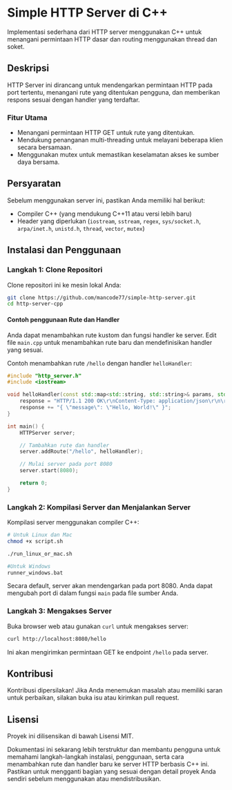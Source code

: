 # Simple HTTP Server di C++

Implementasi sederhana dari HTTP server menggunakan C++ untuk menangani permintaan HTTP dasar dan routing menggunakan thread dan soket.

## Deskripsi

HTTP Server ini dirancang untuk mendengarkan permintaan HTTP pada port tertentu, menangani rute yang ditentukan pengguna, dan memberikan respons sesuai dengan handler yang terdaftar.

### Fitur Utama

- Menangani permintaan HTTP GET untuk rute yang ditentukan.
- Mendukung penanganan multi-threading untuk melayani beberapa klien secara bersamaan.
- Menggunakan mutex untuk memastikan keselamatan akses ke sumber daya bersama.

## Persyaratan

Sebelum menggunakan server ini, pastikan Anda memiliki hal berikut:
- Compiler C++ (yang mendukung C++11 atau versi lebih baru)
- Header yang diperlukan (`iostream`, `sstream`, `regex`, `sys/socket.h`, `arpa/inet.h`, `unistd.h`, `thread`, `vector`, `mutex`)

## Instalasi dan Penggunaan

### Langkah 1: Clone Repositori

Clone repositori ini ke mesin lokal Anda:

```bash
git clone https://github.com/mancode77/simple-http-server.git
cd http-server-cpp
```

#### Contoh penggunaan Rute dan Handler

Anda dapat menambahkan rute kustom dan fungsi handler ke server. Edit file `main.cpp` untuk menambahkan rute baru dan mendefinisikan handler yang sesuai.

Contoh menambahkan rute `/hello` dengan handler `helloHandler`:

```cpp
#include "http_server.h"
#include <iostream>

void helloHandler(const std::map<std::string, std::string>& params, std::string& response) {
    response = "HTTP/1.1 200 OK\r\nContent-Type: application/json\r\n\r\n";
    response += "{ \"message\": \"Hello, World!\" }";
}

int main() {
    HTTPServer server;

    // Tambahkan rute dan handler
    server.addRoute("/hello", helloHandler);

    // Mulai server pada port 8080
    server.start(8080);

    return 0;
}
```
### Langkah 2: Kompilasi Server dan Menjalankan Server

Kompilasi server menggunakan compiler C++:

```bash
# Untuk Linux dan Mac
chmod +x script.sh

./run_linux_or_mac.sh

#Untuk Windows
runner_windows.bat
```

Secara default, server akan mendengarkan pada port 8080. Anda dapat mengubah port di dalam fungsi `main` pada file sumber Anda.

### Langkah 3: Mengakses Server

Buka browser web atau gunakan `curl` untuk mengakses server:

```bash
curl http://localhost:8080/hello
```

Ini akan mengirimkan permintaan GET ke endpoint `/hello` pada server.


## Kontribusi

Kontribusi dipersilakan! Jika Anda menemukan masalah atau memiliki saran untuk perbaikan, silakan buka isu atau kirimkan pull request.

## Lisensi

Proyek ini dilisensikan di bawah Lisensi MIT.

Dokumentasi ini sekarang lebih terstruktur dan membantu pengguna untuk memahami langkah-langkah instalasi, penggunaan, serta cara menambahkan rute dan handler baru ke server HTTP berbasis C++ ini. Pastikan untuk mengganti bagian yang sesuai dengan detail proyek Anda sendiri sebelum menggunakan atau mendistribusikan.


